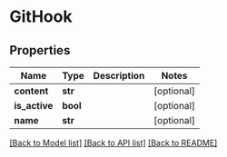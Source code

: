 # GitHook

## Properties
Name | Type | Description | Notes
------------ | ------------- | ------------- | -------------
**content** | **str** |  | [optional]
**is_active** | **bool** |  | [optional]
**name** | **str** |  | [optional]

[[Back to Model list]](../README.md#documentation-for-models) [[Back to API list]](../README.md#documentation-for-api-endpoints) [[Back to README]](../README.md)


